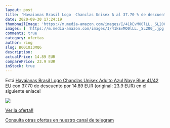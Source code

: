 ```yaml
---
layout: post
title: 'Havaianas Brasil Logo  Chanclas Unisex A al 37.70 % de descuento'
date: 2020-09-30 17:24:19
thumbnailImage: 'https://m.media-amazon.com/images/I/41kEvMO0lLL._SL200_.jpg'
images: [ 'https://m.media-amazon.com/images/I/41kEvMO0lLL._SL200_.jpg' ]
comments: true
category: ofertas
author: ring
slug: B001OI3MQ6
description:
actualPrice: 14.89 EUR
comparePrice: 23.9 EUR
inStock: true
---
```


Está [Havaianas Brasil Logo  Chanclas Unisex Adulto  Azul  Navy Blue   41/42 EU](https://www.amazon.com/dp/B001OI3MQ6/?tag=redken08-20) con 37.70 de descuento por 14.89 EUR (original: 23.9 EUR) en el siguiente enlace!

[![](https://m.media-amazon.com/images/I/41kEvMO0lLL._SL200_.jpg)](https://www.amazon.com/dp/B001OI3MQ6/?tag=redken08-20)

[Ver la oferta!!](https://www.amazon.com/dp/B001OI3MQ6/?tag=redken08-20)

[Consulta otras ofertas en nuestro canal de telegram](https://t.me/s/ofertas25)
